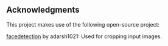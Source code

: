 ## Acknowledgments

This project makes use of the following open-source project:

[facedetection](https://github.com/adarsh1021/facedetection) by adarsh1021: Used for cropping input images. 

